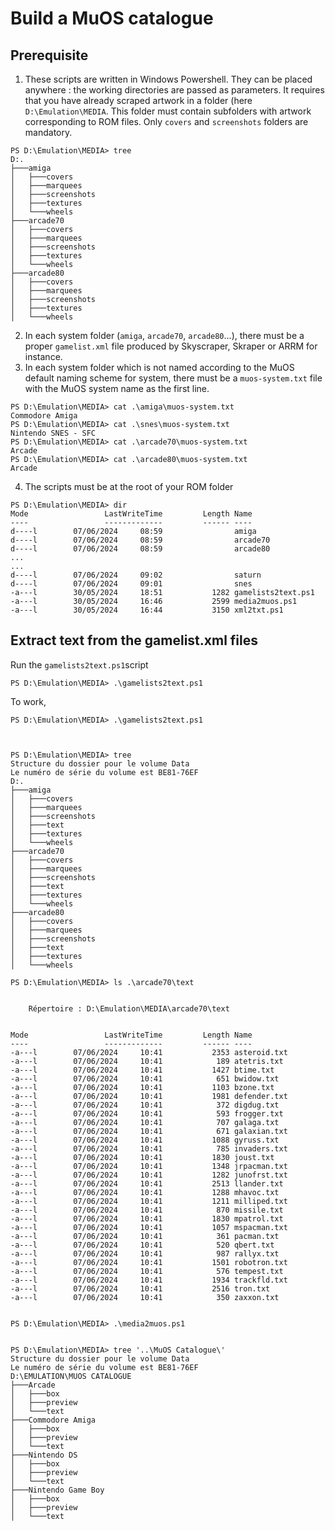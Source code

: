 # Build a MuOS catalogue

## Prerequisite

1. These scripts are written in Windows Powershell. They can be placed anywhere : the working directories are passed as parameters. It requires that you have already scraped artwork in a folder (here `D:\Emulation\MEDIA`. This folder must contain subfolders with artwork corresponding to ROM files. Only `covers` and `screenshots` folders are mandatory.

```
PS D:\Emulation\MEDIA> tree
D:.
├───amiga
│   ├───covers
│   ├───marquees
│   ├───screenshots
│   ├───textures
│   └───wheels
├───arcade70
│   ├───covers
│   ├───marquees
│   ├───screenshots
│   ├───textures
│   └───wheels
├───arcade80
│   ├───covers
│   ├───marquees
│   ├───screenshots
│   ├───textures
│   └───wheels
```
2. In each system folder (`amiga`, `arcade70`, `arcade80`...), there must be a proper `gamelist.xml` file produced by Skyscraper, Skraper or ARRM for instance.
3. In each system folder which is not named according to the MuOS default naming scheme for system, there must be a `muos-system.txt` file with the MuOS system name as the first line.
```
PS D:\Emulation\MEDIA> cat .\amiga\muos-system.txt
Commodore Amiga
PS D:\Emulation\MEDIA> cat .\snes\muos-system.txt
Nintendo SNES - SFC
PS D:\Emulation\MEDIA> cat .\arcade70\muos-system.txt
Arcade
PS D:\Emulation\MEDIA> cat .\arcade80\muos-system.txt
Arcade
```
4. The scripts must be at the root of your ROM folder
```
PS D:\Emulation\MEDIA> dir
Mode                 LastWriteTime         Length Name
----                 -------------         ------ ----
d----l        07/06/2024     08:59                amiga
d----l        07/06/2024     08:59                arcade70
d----l        07/06/2024     08:59                arcade80
...
...
d----l        07/06/2024     09:02                saturn
d----l        07/06/2024     09:01                snes
-a---l        30/05/2024     18:51           1282 gamelists2text.ps1
-a---l        30/05/2024     16:46           2599 media2muos.ps1
-a---l        30/05/2024     16:44           3150 xml2txt.ps1
```

## Extract text from the gamelist.xml files

Run the `gamelists2text.ps1`script
```
PS D:\Emulation\MEDIA> .\gamelists2text.ps1
```

To work, 


```
PS D:\Emulation\MEDIA> .\gamelists2text.ps1



PS D:\Emulation\MEDIA> tree
Structure du dossier pour le volume Data
Le numéro de série du volume est BE81-76EF
D:.
├───amiga
│   ├───covers
│   ├───marquees
│   ├───screenshots
│   ├───text
│   ├───textures
│   └───wheels
├───arcade70
│   ├───covers
│   ├───marquees
│   ├───screenshots
│   ├───text
│   ├───textures
│   └───wheels
├───arcade80
│   ├───covers
│   ├───marquees
│   ├───screenshots
│   ├───text
│   ├───textures
│   └───wheels

PS D:\Emulation\MEDIA> ls .\arcade70\text


    Répertoire : D:\Emulation\MEDIA\arcade70\text


Mode                 LastWriteTime         Length Name
----                 -------------         ------ ----
-a---l        07/06/2024     10:41           2353 asteroid.txt
-a---l        07/06/2024     10:41            189 atetris.txt
-a---l        07/06/2024     10:41           1427 btime.txt
-a---l        07/06/2024     10:41            651 bwidow.txt
-a---l        07/06/2024     10:41           1103 bzone.txt
-a---l        07/06/2024     10:41           1981 defender.txt
-a---l        07/06/2024     10:41            372 digdug.txt
-a---l        07/06/2024     10:41            593 frogger.txt
-a---l        07/06/2024     10:41            707 galaga.txt
-a---l        07/06/2024     10:41            671 galaxian.txt
-a---l        07/06/2024     10:41           1088 gyruss.txt
-a---l        07/06/2024     10:41            785 invaders.txt
-a---l        07/06/2024     10:41           1830 joust.txt
-a---l        07/06/2024     10:41           1348 jrpacman.txt
-a---l        07/06/2024     10:41           1282 junofrst.txt
-a---l        07/06/2024     10:41           2513 llander.txt
-a---l        07/06/2024     10:41           1288 mhavoc.txt
-a---l        07/06/2024     10:41           1211 milliped.txt
-a---l        07/06/2024     10:41            870 missile.txt
-a---l        07/06/2024     10:41           1830 mpatrol.txt
-a---l        07/06/2024     10:41           1057 mspacman.txt
-a---l        07/06/2024     10:41            361 pacman.txt
-a---l        07/06/2024     10:41            520 qbert.txt
-a---l        07/06/2024     10:41            987 rallyx.txt
-a---l        07/06/2024     10:41           1501 robotron.txt
-a---l        07/06/2024     10:41            576 tempest.txt
-a---l        07/06/2024     10:41           1934 trackfld.txt
-a---l        07/06/2024     10:41           2516 tron.txt
-a---l        07/06/2024     10:41            350 zaxxon.txt


PS D:\Emulation\MEDIA> .\media2muos.ps1


PS D:\Emulation\MEDIA> tree '..\MuOS Catalogue\'
Structure du dossier pour le volume Data
Le numéro de série du volume est BE81-76EF
D:\EMULATION\MUOS CATALOGUE
├───Arcade
│   ├───box
│   ├───preview
│   └───text
├───Commodore Amiga
│   ├───box
│   ├───preview
│   └───text
├───Nintendo DS
│   ├───box
│   ├───preview
│   └───text
├───Nintendo Game Boy
│   ├───box
│   ├───preview
│   └───text
```


